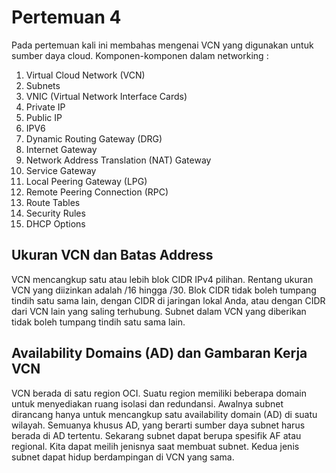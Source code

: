 # Pertemuan 4
Pada pertemuan kali ini membahas mengenai VCN yang digunakan untuk sumber daya cloud.
Komponen-komponen dalam networking : 
1. Virtual Cloud Network (VCN)
2. Subnets
3. VNIC (Virtual Network Interface Cards)
4. Private IP
5. Public IP
6. IPV6
7. Dynamic Routing Gateway (DRG)
8. Internet Gateway
9. Network Address Translation (NAT) Gateway
10. Service Gateway
11. Local Peering Gateway (LPG)
12. Remote Peering Connection (RPC)
13. Route Tables
14. Security Rules
15. DHCP Options

## Ukuran VCN dan Batas Address
VCN mencangkup satu atau lebih blok CIDR IPv4 pilihan. Rentang ukuran VCN yang diizinkan adalah /16 hingga /30. Blok CIDR tidak boleh tumpang tindih satu sama lain, dengan CIDR di jaringan lokal Anda, atau dengan CIDR dari VCN lain yang saling terhubung. Subnet dalam VCN yang diberikan tidak boleh tumpang tindih satu sama lain.

## Availability Domains (AD) dan Gambaran Kerja VCN
VCN berada di satu region OCI. Suatu region memiliki beberapa domain untuk menyediakan ruang isolasi dan redundansi.
Awalnya subnet dirancang hanya untuk mencangkup satu availability domain (AD) di suatu wilayah. Semuanya khusus AD, yang berarti sumber daya subnet harus berada di AD tertentu. Sekarang subnet dapat berupa spesifik AF atau regional. Kita dapat meilih jenisnya saat membuat subnet. Kedua jenis subnet dapat hidup berdampingan di VCN yang sama.